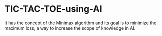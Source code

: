 # TIC-TAC-TOE-using-AI
It has the concept of the Minimax algorithm and  its goal is to minimize the maximum loss, a way to increase the scope of knowledge in AI.
